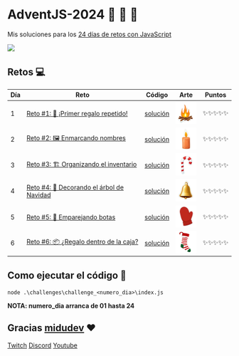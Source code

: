# AdventJS-2024 :santa: :christmas_tree: :bell:

Mis soluciones para los [24 días de retos con JavaScript](https://adventjs.dev/es)

<img src="https://adventjs.dev/logo.webp" height="200" />

## Retos :computer:

| Día | Reto                                                                                     | Código                           | Arte                                                                                                                                       | Puntos |
| --- | ---------------------------------------------------------------------------------------- | -------------------------------- | ------------------------------------------------------------------------------------------------------------------------------------------ | ------ |
| 1   | [Reto #1: 🎁 ¡Primer regalo repetido!](https://adventjs.dev/es/challenges/2024/1) | [solución](./challenges/challenge_1/index.js) | <img src="./img/1.png" width="50" height="50" /> | ✨✨✨✨✨    |
| 2   | [Reto #2: 🖼️ Enmarcando nombres](https://adventjs.dev/es/challenges/2024/2) | [solución](./challenges/challenge_2/index.js) | <img src="./img/2.png" width="50" height="50" /> | ✨✨✨✨✨    |
| 3   | [Reto #3: 🏗️ Organizando el inventario](https://adventjs.dev/es/challenges/2024/3) | [solución](./challenges/challenge_3/index.js) | <img src="./img/3.png" width="50" height="50" /> | ✨✨✨✨✨    |
| 4   | [Reto #4: 🎄 Decorando el árbol de Navidad](https://adventjs.dev/es/challenges/2024/4) | [solución](./challenges/challenge_4/index.js) | <img src="./img/4.png" width="50" height="50" /> | ✨✨✨✨✨    |
| 5   | [Reto #5: 👞 Emparejando botas](https://adventjs.dev/es/challenges/2024/5) | [solución](./challenges/challenge_5/index.js) | <img src="./img/5.png" width="50" height="50" /> | ✨✨✨✨✨    |
| 6   | [Reto #6: 📦 ¿Regalo dentro de la caja?](https://adventjs.dev/es/challenges/2024/6) | [solución](./challenges/challenge_6/index.js) | <img src="./img/6.png" width="50" height="50" /> | ✨✨✨✨✨    |

## Como ejecutar el código :running:

```
node .\challenges\challenge_<numero_dia>\index.js
```

**NOTA: numero_dia arranca de 01 hasta 24**

## Gracias [midudev](https://twitter.com/midudev) :heart:

[Twitch](https://twitch.tv/midudev) [Discord](https://discord.gg/midudev) [Youtube](https://youtube.com/midudev)